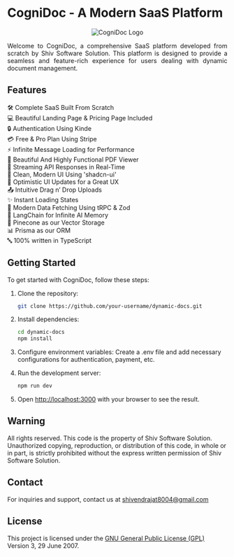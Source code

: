 # CogniDoc - A Modern SaaS Platform
<p align="center">
  <img src="https://github.com/Shiv-Software-Solutions/Dynamic-Docs/blob/main/src/app/android-chrome-512x512.png" alt="CogniDoc Logo">
</p>
<p align="justify">
    Welcome to CogniDoc, a comprehensive SaaS platform developed from scratch by Shiv Software Solution. This platform is designed to provide a seamless and feature-rich experience for users dealing with dynamic document management.
</p>

## Features

🛠️ Complete SaaS Built From Scratch  
💻 Beautiful Landing Page & Pricing Page Included  
🔒 Authentication Using Kinde  
💳 Free & Pro Plan Using Stripe  
⚡ Infinite Message Loading for Performance  
📄 Beautiful And Highly Functional PDF Viewer  
🔄 Streaming API Responses in Real-Time  
🎨 Clean, Modern UI Using 'shadcn-ui'  
🚀 Optimistic UI Updates for a Great UX  
📤 Intuitive Drag n’ Drop Uploads  
✨ Instant Loading States  
🔧 Modern Data Fetching Using tRPC & Zod  
🧠 LangChain for Infinite AI Memory  
🌲 Pinecone as our Vector Storage  
📊 Prisma as our ORM  
🔤 100% written in TypeScript

## Getting Started

To get started with CogniDoc, follow these steps:

1. Clone the repository:
    ```bash
    git clone https://github.com/your-username/dynamic-docs.git
    ```
2. Install dependencies:
    ```bash
    cd dynamic-docs
    npm install
    ```
3. Configure environment variables:
   Create a .env file and add necessary configurations for authentication, payment, etc.

4. Run the development server:
    ```bash
    npm run dev
    ```
5. Open [http://localhost:3000](http://localhost:3000) with your browser to see the result.

## Warning

All rights reserved. This code is the property of Shiv Software Solution. Unauthorized copying, reproduction, or distribution of this code, in whole or in part, is strictly prohibited without the express written permission of Shiv Software Solution.

## Contact

For inquiries and support, contact us at shivendrajat8004@gmail.com

## License

This project is licensed under the [GNU General Public License (GPL)](LICENSE) Version 3, 29 June 2007.

